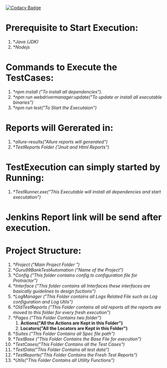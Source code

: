 [![Codacy Badge](https://app.codacy.com/project/badge/Grade/3bc1a267efad4e1eaa614b4dd8404c35)](https://www.codacy.com/manual/lkumarra/ProtractorPageObjectModel?utm_source=github.com&amp;utm_medium=referral&amp;utm_content=lkumarra/ProtractorPageObjectModel&amp;utm_campaign=Badge_Grade)

# Prerequisite to Start Execution:
1. **Java (JDK)*
2. **Nodejs*

# Commands to Execute the TestCases:
1. **npm install ("To install all dependencies").*
2. **npm run webdrivermanager:update("To update or install all executable binaries")*
3. **npm run test("To Start the Executaion")*

# Reports will Gererated in:
1. **allure-results("Allure reports will generated")*
2. **TestReports Folder ("Jnuit and Html Reports")*

# TestExecution can simply started by Running:
1. **TestRunner.exe("This Executable will install all dependencies and start executation")*

# Jenkins Report link will be send after execution.

# Project Structure:
1. **Project ("Main Project Folder ")*
2. **Guru99BankTestAutomation ("Name of the Project")*
3. **Config ("This folder contains config.ts configuration file for Protractor")*
4. **Interface ("This folder contains all Interfaces these interfaces are basically guidelines to design fuctions")*
5. **LogManager ("This Folder contains all Logs Related File such as Log configuration and Log Utils")*
6. **OldTestReports ("This Folder contains all old reports all the reports are moved to this folder for every fresh execution")*
7. **Pages ("This Folder Contains two folder")*
	1. **Actions("All the Actions are Kept in this Folder")**
	2. **Locators("All the Locators are Kept in this Folder")**
8. **Suites ("This Folder Contains all Spec file path")*
9. **TestBase ("This Folder Contains the Base File for execution")*
10. **TestCases("This Folder Contains all the Test Cases")*
11. **TestData("This Folder Contains all test data")*
12. **TestReports("This Folder Contains the Fresh Test Reports")*
13. **Utils("This Folder Contains all Utility Functions")*
